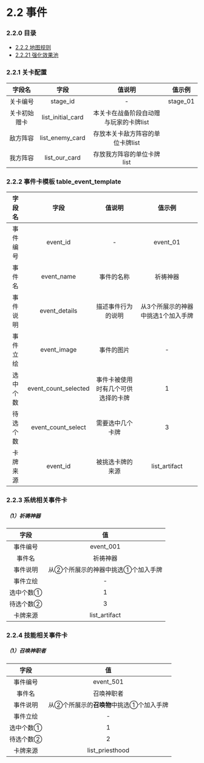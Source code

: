 # 2.2 事件

### 2.2.0 目录

- [<div>2.2.2 地图规则</div>](#222)
- [<div>2.2.21 强化效果池</div>](#2221)

### 2.2.1 关卡配置<div id="226">

|    字段名    |       字段        |                 值说明                 |  值示例  |
| :----------: | :---------------: | :------------------------------------: | :------: |
|   关卡编号   |     stage_id      |                   -                    | stage_01 |
| 关卡初始赠卡 | list_initial_card | 本关卡在战备阶段自动赠与玩家的卡牌list |          |
|   敌方阵容   |  list_enemy_card  |    存放本关卡敌方阵容的单位卡牌list    |          |
|   我方阵容   |   list_our_card   |       存放我方阵容的单位卡牌list       |          |



### 2.2.2 事件卡模板 table_event_template<div id="222">

|  字段名  |         字段         |               值说明               |               值示例               |
| :------: | :------------------: | :--------------------------------: | :--------------------------------: |
| 事件编号 |       event_id       |                 -                  |              event_01              |
|  事件名  |      event_name      |             事件的名称             |              祈祷神器              |
| 事件说明 |    event_details     |         描述事件行为的说明         | 从3个所展示的神器中挑选1个加入手牌 |
| 事件立绘 |     event_image      |             事件的图片             |                 -                  |
| 选中个数 | event_count_selected | 事件卡被使用时有几个可供选择的卡牌 |                 1                  |
| 待选个数 |  event_count_select  |          需要选中几个卡牌          |                 3                  |
| 卡牌来源 |       event_id       |          被挑选卡牌的来源          |           list_artifact            |



### 2.2.3 系统相关事件卡<div id="223">

##### （1）祈祷神器 

|   字段    |                 值                 |
| :-------: | :--------------------------------: |
| 事件编号  |             event_001              |
|  事件名   |              祈祷神器              |
| 事件说明  | 从②个所展示的神器中挑选①个加入手牌 |
| 事件立绘  |                 -                  |
| 选中个数① |                 1                  |
| 待选个数② |                 3                  |
| 卡牌来源  |           list_artifact            |



### 2.2.4 技能相关事件卡<div id="224">

##### （1）召唤神职者

|   字段    |                    值                    |
| :-------: | :--------------------------------------: |
| 事件编号  |                event_501                 |
|  事件名   |                召唤神职者                |
| 事件说明  | 从②个所展示的**召唤物**中挑选①个加入手牌 |
| 事件立绘  |                    -                     |
| 选中个数① |                    1                     |
| 待选个数② |                    2                     |
| 卡牌来源  |             list_priesthood              |

